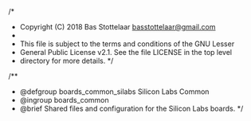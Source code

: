 /*
 * Copyright (C) 2018 Bas Stottelaar <basstottelaar@gmail.com>
 *
 * This file is subject to the terms and conditions of the GNU Lesser
 * General Public License v2.1. See the file LICENSE in the top level
 * directory for more details.
 */

/**
 * @defgroup    boards_common_silabs Silicon Labs Common
 * @ingroup     boards_common
 * @brief       Shared files and configuration for the Silicon Labs boards.
 */
